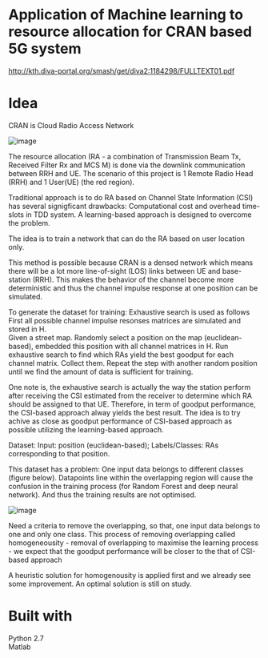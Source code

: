 # Application of Machine learning to resource allocation for CRAN based 5G system
http://kth.diva-portal.org/smash/get/diva2:1184298/FULLTEXT01.pdf

# Idea
CRAN is Cloud Radio Access Network

![image](https://user-images.githubusercontent.com/15823161/52285347-73571280-2966-11e9-94d8-fec46d2230a7.png)

The resource allocation (RA - a combination of Transmission Beam Tx, Received Filter Rx and MCS M) is done via the downlink communication between RRH and UE. The scenario of this project is 1 Remote Radio Head (RRH) and 1 User(UE) (the red region). <br />

Traditional approach is to do RA based on Channel State Information (CSI) has several signigficant drawbacks: Computational cost and overhead time-slots in TDD system. A learning-based approach is designed to overcome the problem. <br />

The idea is to train a network that can do the RA based on user location only. <br />

This method is possible because CRAN is a densed network which means there will be a lot more line-of-sight (LOS) links between UE and base-station (RRH). This makes the behavior of the channel become more deterministic and thus the channel impulse response at one position can be simulated. <br />

To generate the dataset for training: Exhaustive search is used as follows <br />
First all possible channel impulse resonses matrices are simulated and stored in H. <br />
Given a street map. Randomly select a position on the map (euclidean-based), embedded this position with all channel matrices in H. Run exhaustive search to find which RAs yield the best goodput for each channel matrix. Collect them. Repeat the step with another random position until we find the amount of data is sufficient for training. <br />

One note is, the exhaustive search is actually the way the station perform after receiving the CSI estimated from the receiver to determine which RA should be assigned to that UE. Therefore, in term of goodput performance, the CSI-based approach alway yields the best result. The idea is to try achive as close as goodput performance of CSI-based approach as possible utilizing the learning-based approach. <br />

Dataset: Input: position (euclidean-based); Labels/Classes: RAs corresponding to that position. <br />

This dataset has a problem: One input data belongs to different classes (figure below). Datapoints line within the overlapping region will cause the confusion in the training process (for Random Forest and deep neural network). And thus the training results are not optimised. <br />

![image](https://user-images.githubusercontent.com/15823161/52287627-d21e8b00-296a-11e9-9e8b-52aa4f4cb889.png)

Need a criteria to remove the overlapping, so that, one input data belongs to one and only one class. This process of removing overlapping called homogeneousity - removal of overlapping to maximise the learning process - we expect that the goodput performance will be closer to the that of CSI-based approach <br />

A heuristic solution for homogenousity is applied first and we already see some improvement. An optimal solution is still on study.

# Built with 
Python 2.7 <br />
Matlab


